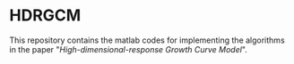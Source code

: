 # HDRGCM
This repository contains the matlab codes for implementing the algorithms in the paper 
"*High-dimensional-response Growth Curve Model*".
